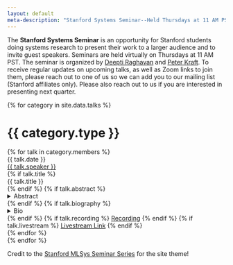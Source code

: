 ```yaml
---
layout: default
meta-description: "Stanford Systems Seminar--Held Thursdays at 11 AM PST."
---
```


The **Stanford Systems Seminar** is an opportunity for Stanford students doing systems research to present their work to a larger audience and to invite guest speakers.
Seminars are held virtually on Thursdays at 11 AM PST.
The seminar is organized by [Deepti Raghavan](https://deeptir.me) and [Peter Kraft](http://petereliaskraft.net).
To receive regular updates on upcoming talks, as well as Zoom links to join them, please reach out to one of us so we can add you
to our mailing list (Stanford affiliates only).  Please also reach out to us if you are interested in presenting next quarter.

<!-- Read our blog post on our [why we're running this seminar]({{ site.baseurl }}/about). -->

{% for category in site.data.talks %}
# {{ category.type }}
<div class="talk-list">
  {% for talk in category.members %}
  <div class="talk list-group-item">
  <div class="talk-date">{{ talk.date }}</div>
  <div class="talk-presenter"><a href="{{ talk.website }}">{{ talk.speaker }}</a></div>
  {% if talk.title %}
  <div><span>{{ talk.title }}</span></div>
  {% endif %}
  {% if talk.abstract %}
    <details>
    <summary>Abstract</summary>
    {{ talk.abstract }}
    </details>
  {% endif %}
  {% if talk.biography %}
    <details>
    <summary>Bio</summary>
    {{ talk.biography }}
    </details>
  {% endif %}
  {% if talk.recording %}
    <a href="{{ talk.recording }}">Recording</a>
  {% endif %}
  {% if talk.livestream %}
    <a href="{{ talk.livestream }}">Livestream Link</a>
  {% endif %}
  </div>
  {% endfor %}
</div>
{% endfor %}

Credit to the [Stanford MLSys Seminar Series](https://mlsys.stanford.edu/) for the site theme!
